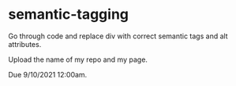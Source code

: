 # semantic-tagging

Go through code and replace div with correct semantic tags and alt attributes. 

Upload the name of my repo and my page.

Due 9/10/2021 12:00am.